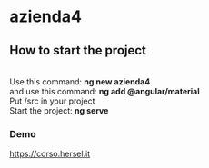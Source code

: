 # azienda4
## How to start the project
<br>
Use this command: <b>ng new azienda4</b>
<br>
and use this command: <b>ng add @angular/material</b>
<br>
Put /src in your project
<br>
Start the project: <b>ng serve</b>

### Demo
https://corso.hersel.it
